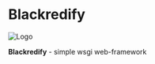 # Blackredify

![Logo](https://i.postimg.cc/7LyNyKV2/i983-3.png 'logo')

<b>Blackredify</b> - simple wsgi web-framework
